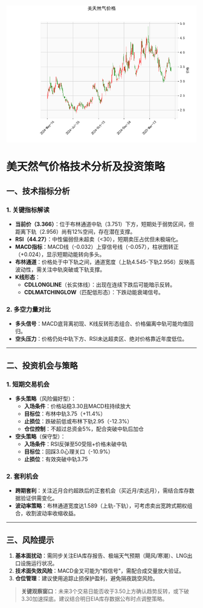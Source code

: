 ![图](CFD.png)



# 美天然气价格技术分析及投资策略

## 一、技术指标分析

### 1. 关键指标解读
- **当前价（3.366）**：位于布林通道中轨（3.751）下方，短期处于弱势区间，但距离下轨（2.956）尚有12%空间，存在潜在支撑。
- **RSI（44.27）**：中性偏弱但未超卖（<30），短期卖压占优但未极端化。
- **MACD指标**：MACD线（-0.032）上穿信号线（-0.057），柱状图转正（+0.024），显示短期动能转向多头。
- **布林通道**：价格处于中下轨之间，通道宽度（上轨4.545-下轨2.956）反映高波动性，需关注中轨突破或下轨支撑。
- **K线形态**：
  - **CDLLONGLINE**（长实体线）：出现在连续下跌后可能暗示反转。
  - **CDLMATCHINGLOW**（匹配低形态）：下跌动能衰竭信号。

### 2. 多空力量对比
- **多头信号**：MACD底背离初现、K线反转形态组合、价格偏离中轨可能均值回归。
- **空头压力**：价格仍处中轨下方、RSI未达超卖区、绝对价格靠近年度低位。

---

## 二、投资机会与策略

### 1. 短期交易机会
- **多头策略**（风险偏好型）：
  - **入场条件**：价格站稳3.30且MACD柱持续放大
  - **目标位**：布林中轨3.75（+11.4%）
  - **止损位**：跌破前低或布林下轨2.95（-12.3%）
  - **仓位控制**：不超过总资金5%，配合突破中轨后加仓
- **空头策略**（保守型）：
  - **入场条件**：RSI反弹至50受阻+价格未破中轨
  - **目标位**：回踩3.0心理关口（-10.9%）
  - **止损位**：有效突破中轨3.75

### 2. 套利机会
- **跨期套利**：关注近月合约超跌后的正套机会（买近月/卖远月），需结合库存数据验证供需变化。
- **波动率策略**：布林通道宽度达1.589（上轨-下轨），可考虑卖出宽跨式期权组合，收割波动率收缩收益。

---

## 三、风险提示
1. **基本面扰动**：需同步关注EIA库存报告、极端天气预期（飓风/寒潮）、LNG出口设施运行状况。
2. **技术面失效风险**：MACD金叉可能为"假信号"，需配合成交量放大验证。
3. **仓位管理**：建议使用追踪止损保护盈利，避免隔夜跳空风险。

> **关键观察窗口**：未来3个交易日能否收于3.50上方确认趋势反转，或下破3.30加速探底。建议结合明日EIA库存数据公布时点调整策略。